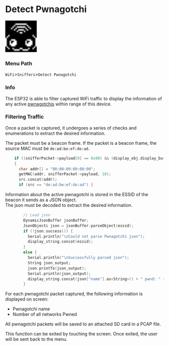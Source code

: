 # Detect Pwnagotchi
<p align="left">
  <img alt="ESP32 WROOM-32U" src="https://github.com/justcallmekoko/ESP32Marauder/blob/master/pictures/icons/pwnagotchi_22.bmp?raw=true" width="100">
</p>

### Menu Path
`WiFi`>`Sniffers`>`Detect Pwnagotchi`  

### Info
The ESP32 is able to filter captured WiFi traffic to display the information of any active [pwnagotchis](https://pwnagotchi.ai/) within range of this device.  

### Filtering Traffic
Once a packet is captured, it undergoes a series of checks and enumerations to extract the desired information.  

The packet must be a beacon frame. If the packet is a beacon frame, the source MAC must be `de:ad:be:ef:de:ad`.
```C++
    if ((snifferPacket->payload[0] == 0x80) && (display_obj.display_buffer->size() == 0))
    {
      char addr[] = "00:00:00:00:00:00";
      getMAC(addr, snifferPacket->payload, 10);
      src.concat(addr);
      if (src == "de:ad:be:ef:de:ad") {
```

Information about the active pwnagotchi is stored in the ESSID of the beacon it sends as a JSON object.  
The json must be decoded to extract the desired information.
```C++
        // Load json
        DynamicJsonBuffer jsonBuffer;
        JsonObject& json = jsonBuffer.parseObject(essid);
        if (!json.success()) {
          Serial.println("\nCould not parse Pwnagotchi json");
          display_string.concat(essid);
        }
        else {
          Serial.println("\nSuccessfully parsed json");
          String json_output;
          json.printTo(json_output);
          Serial.println(json_output);
          display_string.concat(json["name"].as<String>() + " pwnd: " + json["pwnd_tot"].as<String>());
        }
```

For each pwnagotchi packet captured, the following information is displayed on screen:  
- Pwnagotchi name
- Number of all networks Pwned

All pwnagotchi packets will be saved to an attached SD card in a PCAP file.

This function can be exited by touching the screen. Once exited, the user will be sent back to the menu.